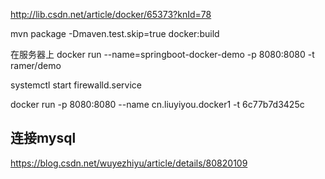 http://lib.csdn.net/article/docker/65373?knId=78




mvn package -Dmaven.test.skip=true docker:build


在服务器上
docker run --name=springboot-docker-demo -p 8080:8080 -t ramer/demo



systemctl start firewalld.service


docker run -p 8080:8080 --name cn.liuyiyou.docker1 -t   6c77b7d3425c


## 连接mysql

https://blog.csdn.net/wuyezhiyu/article/details/80820109




